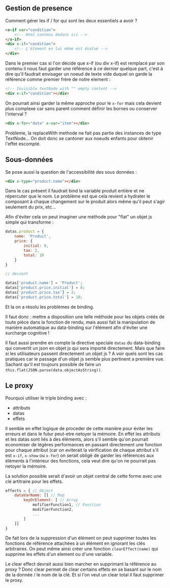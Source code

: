 ## Gestion de presence

Comment gérer les if / for qui sont les deux essentiels a avoir ?

```html
<x-if var="condition">
    <!-- Html contenu dedans ici -->
</x-if>
<div x-if="condition">
    <!-- L'élément en lui même est évalué -->
</div>
```

Dans le premier cas si l'on décide que x-if (ou div x-if) est remplacé par son contenu il nous faut garder une référence à ce dernier quelque part, c'est à dire qu'il faudrait envisager un noeud de texte vide duquel on garde la référence comme premier frère de notre element :

```html
<!-- Invisible textNode with "" empty content -->
<div x-if="condition"></div>
```

On pourrait ainsi garder la même approche pour le `x-for` mais cela devient plus complexe car sans parent comment définir les bornes ou conserver l'interval ?

```html
<div x-for="data" x-var="item"></div>
```

Probleme, la replaceWith methode ne fait pas partie des instances de type TextNode... On doit donc se cantoner aux noeuds enfants pour obtenir l'effet escompté.

## Sous-données

Se pose aussi la question de l'accessibilité des sous données :

```html
<div x-type="product.name"></div>
```

Dans le cas présent il faudrait bind la variable produit entière et ne répercuter que le nom. Le problème est que cela revient a hydrater le composant à chaque changement sur le produit alors même qu'il peut s'agir seulement du prix, etc...

Afin d'éviter cela on peut imaginer une méthode pour "flat" un objet js simple qui transforme :

```js
datas.product = {
    name: 'Produit',
    price: {
        initial: 8,
        tax: 2,
        total: 10
    }
}

// devient

datas['product.name'] = 'Product';
datas['product.price.initial'] = 8;
datas['product.price.tax'] = 2;
datas['product.price.total'] = 10;
```

Et la on a résolu les problèmes de binding.

Il faut donc : mettre a disposition une telle méthode pour les objets créés de toute pièce dans la fonction de rendu, mais aussi fait la manipulation de manière automatique au data-binding sur l'élément afin d'éviter une surcharge cognitive !

Il faut aussi prendre en compte la directive speciale `datas` du data-binding qui convertit un json en objet js qui sera importé directement. Mais que faire si les utilisateurs passent directement un objet js ? A voir quels sont les cas pratiques car le passage d'un objet js semble plus pertinent a première vue. Sachant qu'il est toujours possible de faire un `this.flat(JSON.parse(data.objectAsString))`.

## Le proxy

Pourquoi utiliser le triple binding avec :
- attributs
- datas
- effets

Il semble en effet logique de proceder de cette manière pour éviter les erreurs et dans le futur peut-etre netoyer la mémoire. En effet les attributs et les datas sont liés à des éléments, alors s'il semble qu'on pourrait economiser de légères performances en passant directement une fonction pour chaque attribut (car on eviterait la vérification de chaque attribut s'il est `x-if`, `x-show` ou `x-for`) on serait obligé de garder les références aux éléments à l'intérieur des fonctions, cela veut dire qu'on ne pourrait pas netoyer la mémoire.

La solution possible serait d'avoir un objet central de cette forme avec une clé artitraire pour les effets.

```js
effects = { // Object
    dataVarName: [[ // Map
        keyOrElement: [ // Array
            mofifierFunction1, // Function
            modifierFunction2,
            ...
        ]
    ]]
}
```

De fait lors de la suppression d'un élément on peut supprimer toutes les fonctions de référence attachées à un élément en ignorant les clés arbitraires. On peut même ainsi créer une fonction `clearEffect(name)` qui supprime les effets d'un element ou d'une variable.

Le clear effect devrait aussi bien marcher en supprimant la référence au proxy ?
Donc clear permet de clear certains effets en se basant sur le nom de la donnée / le nom de la clé.
Et si l'on veut un clear total il faut supprimer le proxy.